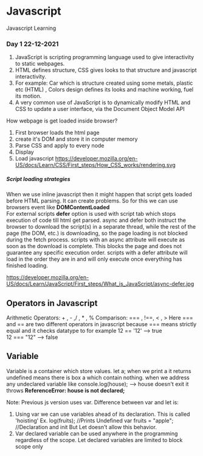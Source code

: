 # Javascript

Javascript Learning

### Day 1 22-12-2021

1. JavaScript is scripting programming language used to give interactivity to static webpages.<br/>
2. HTML defines structure, CSS gives looks to that structure and javascript interactivity.
3. For example: Car which is structure created using some metals, plastic etc (HTML) , Colors design defines its looks and machine working, fuel its motion.
4. A very common use of JavaScript is to dynamically modify HTML and CSS to update a user interface, via the Document Object Model API

How webpage is get loaded inside browser?

1. First browser loads the html page
2. create it's DOM and store it in computer memory
3. Parse CSS and apply to every node
4. Display
5. Load javascript
   https://developer.mozilla.org/en-US/docs/Learn/CSS/First_steps/How_CSS_works/rendering.svg

##### Script loading strategies

When we use inline javascript then it might happen that script gets loaded before HTML parsing. It can create problems. So for this we can use browsers event like <b>DOMContentLoaded</b><br/>
For external scripts <b>defer</b> option is used with script tab which stops execution of code till html get parsed.
async and defer both instruct the browser to download the script(s) in a separate thread, while the rest of the page (the DOM, etc.) is downloading, so the page loading is not blocked during the fetch process.
scripts with an async attribute will execute as soon as the download is complete. This blocks the page and does not guarantee any specific execution order.
scripts with a defer attribute will load in the order they are in and will only execute once everything has finished loading.

https://developer.mozilla.org/en-US/docs/Learn/JavaScript/First_steps/What_is_JavaScript/async-defer.jpg

## Operators in Javascript

Arithmetic Operators: + , - ,/ , \* , %
Comparison: === , !==, < , >
Here === and == are two different operators in javascript because === means strictly equal and it checks datatype to
for example 12 == '12' --> true  
12 === "12" --> false

## Variable

Variable is a container which store values.
let a;
when we print a it returns undefined means there is box a which contain nothing. when we address any undeclared variable like
console.log(house); --> house doesn't exit it throws <b color="red">ReferenceError: house is not declared;</b>

Note: Previous js version uses var. Difference between var and let is:

1. Using var we can use variables ahead of its declaration. This is called 'hoisting' Ex.
   log(fruits); //Prints Undefined
   var fruits = "apple"; //Declaration and init
   But Let doesn't allow this behavior.
2. Var declared variable can be used anywhere in the programming regardless of the scope. Let declared variables are limited to block scope only
